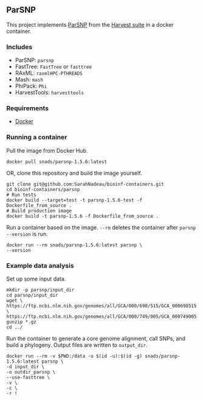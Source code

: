 ## ParSNP

This project implements [ParSNP](https://github.com/marbl/parsnp) from the [Harvest suite](https://harvest.readthedocs.io/en/latest/) in a docker container.

### Includes
- ParSNP: `parsnp`
- FastTree: `FastTree` or `fasttree`
- RAxML: `raxmlHPC-PTHREADS`
- Mash: `mash`
- PhiPack: `Phi`
- HarvestTools: `harvesttools`

### Requirements
- [Docker](https://docs.docker.com/get-docker/) 

### Running a container
Pull the image from Docker Hub.
```
docker pull snads/parsnp-1.5.6:latest
```
OR, clone this repository and build the image yourself.
```
git clone git@github.com:SarahNadeau/bioinf-containers.git
cd bioinf-containers/parsnp
# Run tests
docker build --target=test -t parsnp-1.5.6-test -f Dockerfile_from_source .
# Build production image
docker build -t parsnp-1.5.6 -f Dockerfile_from_source .
```

Run a container based on the image. `--rm` deletes the container after `parsnp --version` is run.
```
docker run --rm snads/parsnp-1.5.6:latest parsnp \
--version
```

### Example data analysis
Set up some input data.
```
mkdir -p parsnp/input_dir
cd parsnp/input_dir
wget \
https://ftp.ncbi.nlm.nih.gov/genomes/all/GCA/000/698/515/GCA_000698515.1_CFSAN000661_01.0/GCA_000698515.1_CFSAN000661_01.0_genomic.fna.gz \
https://ftp.ncbi.nlm.nih.gov/genomes/all/GCA/000/749/005/GCA_000749005.1_CFSAN000669_01.0/GCA_000749005.1_CFSAN000669_01.0_genomic.fna.gz
gunzip *.gz
cd ../
```
Run the container to generate a core genome alignment, call SNPs, and build a phylogeny. Output files are written to `output_dir`.
```
docker run --rm -v $PWD:/data -u $(id -u):$(id -g) snads/parsnp-1.5.6:latest parsnp \
-d input_dir \
-o outdir_parsnp \
--use-fasttree \
-v \
-c \
-r !
```
